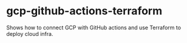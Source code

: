 # gcp-github-actions-terraform
Shows how to connect GCP with GitHub actions and use Terraform to deploy cloud infra.
